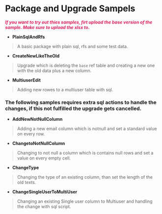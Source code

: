 # Package and Upgrade Sampels

<font color="#de215a">***If you want to try out thies samples, firt upload the base version of the sample. Make sure to upload the xlsx to.***</font>

- **PlainSqlAndRfs**
>A basic package with plain sql, rfs and some test data.

- **CreateNewLikeTheOld**
>Upgrade which is deleting the `base` ref table and creating a new one with the old data plus a new column.

- **MultiuserEdit**
>Adding new rowes to a multiuser table with sql.

### The following samples requires extra sql actions to handle the changes, if this not fulfilled the upgrade gets cancelled.

- **AddNewNotNullColumn**
>Adding a new email column which is notnull and set a standard value on every row.

- **ChangetoNotNullColumn**
>Changing to not null a column which is contains null rows and set a value on every empty cell.

- **ChangeType**
>Changing the type of an existing column, than set the length of the old texts.

- **ChangeSingleUserToMultiUser**
>Changing an existing Single user column to Multiuser and handling the change with sql script.



